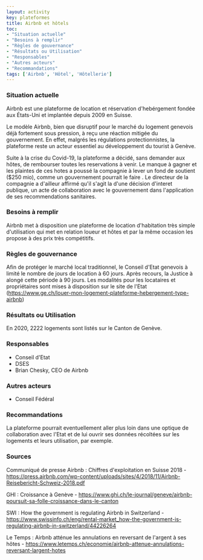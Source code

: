 ```yaml
---
layout: activity
key: plateformes
title: Airbnb et hôtels
toc:
- "Situation actuelle"
- "Besoins à remplir"
- "Règles de gouvernance"
- "Résultats ou Utilisation"
- "Responsables"
- "Autres acteurs"
- "Recommandations"
tags: ['Airbnb', 'Hôtel', 'Hôtellerie']
---
```


### Situation actuelle

Airbnb est une plateforme de location et réservation d'hebérgement fondée aux États-Uni et implantée depuis 2009 en Suisse.

Le modèle Airbnb, bien que disruptif pour le marché du logement genevois déjà fortement sous pression, à reçu une réaction mitigée du gouvernement. En effet, malgrés les régulations protectionnistes, la plateforme reste un acteur essentiel au développement du tourist à Genève.

Suite à la crise du Covid-19, la plateforme a décidé, sans demander aux hôtes, de rembourser toutes les reservations à venir. Le manque à gagner et les plaintes de ces hotes a poussé la compagnie à lever un fond de soutient ($250 mio), comme un gouvernement pourrait le faire . Le directeur de la compagnie a d'ailleur affirmé qu'il s'agit la d'une décision d'interet publique, un acte de collaboration avec le gouvernement dans l'application de ses recommendations sanitaires.

### Besoins à remplir

Airbnb met à disposition une plateforme de location d'habitation très simple d'utilisation qui met en relation loueur et hôtes et par la même occasion les propose à des prix très compétitifs.

### Règles de gouvernance

Afin de protéger le marché local traditionnel, le Conseil d'Etat genevois à limité le nombre de jours de location à 60 jours. Après recours, la Justice à alongé cette période à 90 jours. Les modalités pour les locataires et propriétaires sont mises à disposition sur le site de l'Etat (https://www.ge.ch/louer-mon-logement-plateforme-hebergement-type-airbnb) 

### Résultats ou Utilisation

En 2020, 2222 logements sont listés sur le Canton de Genève.

### Responsables

* Conseil d'Etat
* DSES
* Brian Chesky, CEO de Airbnb

### Autres acteurs

* Conseil Fédéral

### Recommandations

La plateforme pourrait eventuellement aller plus loin dans une optique de collaboration avec l'Etat et de lui ouvrir ses données récoltées sur les logements et leurs utilisation, par exemple. 

### Sources

Communiqué de presse Airbnb : Chiffres d'exploitation en Suisse 2018 - https://press.airbnb.com/wp-content/uploads/sites/4/2018/11/Airbnb-Reisebericht-Schweiz-2018.pdf

GHI : Croissance à Genève - https://www.ghi.ch/le-journal/geneve/airbnb-poursuit-sa-folle-croissance-dans-le-canton

SWI : How the government is regulating Airbnb in Switzerland - https://www.swissinfo.ch/eng/rental-market_how-the-government-is-regulating-airbnb-in-switzerland/44226264

Le Temps : Airbnb atténue les annulations en reversant de l'argent à ses hôtes  - https://www.letemps.ch/economie/airbnb-attenue-annulations-reversant-largent-hotes